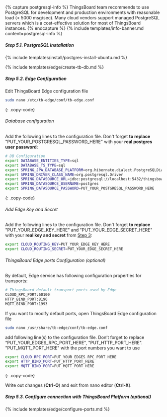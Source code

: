 {% capture postgresql-info %}
ThingsBoard team recommends to use PostgreSQL for development and production environments with reasonable load (< 5000 msg/sec).
Many cloud vendors support managed PostgreSQL servers which is a cost-effective solution for most of ThingsBoard instances.
{% endcapture %}
{% include templates/info-banner.md content=postgresql-info %}

##### Step 5.1. PostgreSQL Installation

{% include templates/install/postgres-install-ubuntu.md %}

{% include templates/edge/create-tb-db.md %}

##### Step 5.2. Edge Configuration

Edit ThingsBoard Edge configuration file 
```bash 
sudo nano /etc/tb-edge/conf/tb-edge.conf
``` 
{: .copy-code}

###### Database configuration
Add the following lines to the configuration file. Don't forget **to replace** "PUT_YOUR_POSTGRESQL_PASSWORD_HERE" with your **real postgres user password**:

```bash
# DB Configuration 
export DATABASE_ENTITIES_TYPE=sql
export DATABASE_TS_TYPE=sql
export SPRING_JPA_DATABASE_PLATFORM=org.hibernate.dialect.PostgreSQLDialect
export SPRING_DRIVER_CLASS_NAME=org.postgresql.Driver
export SPRING_DATASOURCE_URL=jdbc:postgresql://localhost:5432/thingsboard-edge
export SPRING_DATASOURCE_USERNAME=postgres
export SPRING_DATASOURCE_PASSWORD=PUT_YOUR_POSTGRESQL_PASSWORD_HERE
```
{: .copy-code}

###### Add Edge Key and Secret
Add the following lines to the configuration file. 
Don't forget **to replace** "PUT_YOUR_EDGE_KEY_HERE" and "PUT_YOUR_EDGE_SECRET_HERE" with your **real key and secret** from [Step 3](/docs/edge/install/deb-installation/#step-3-get-edge-secret-and-key):
 ```bash
export CLOUD_ROUTING_KEY=PUT_YOUR_EDGE_KEY_HERE
export CLOUD_ROUTING_SECRET=PUT_YOUR_EDGE_SECRET_HERE
```

###### ThingsBoard Edge ports Configuration (optional)
By default, Edge service has following configuration properties for transports:
 ``` bash
# ThingsBoard default transport ports used by Edge
CLOUD_RPC_PORT:60100
HTTP_BIND_PORT:8190
MQTT_BIND_PORT:1993
``` 
     
If you want to modify default ports, open ThingsBoard Edge configuration file

```bash 
sudo nano /usr/share/tb-edge/conf/tb-edge.conf
``` 

add following line(s) to the configuration file. 
Don’t forget to replace “PUT_YOUR_EDGES_RPC_PORT_HERE", "PUT_HTTP_PORT_HERE". "PUT_MQTT_PORT_HERE" with the port numbers you want to use

``` bash
export CLOUD_RPC_PORT=PUT_YOUR_EDGES_RPC_PORT_HERE
export HTTP_BIND_PORT=PUT_HTTP_PORT_HERE
export MQTT_BIND_PORT=PUT_MQTT_PORT_HERE
``` 
{: .copy-code}

Write out changes (**Ctrl-O**) and exit from nano editor (**Ctrl-X**).

##### Step 5.3. Configure connection with ThingsBoard Platform (optional)
{% include templates/edge/configure-ports.md %}
